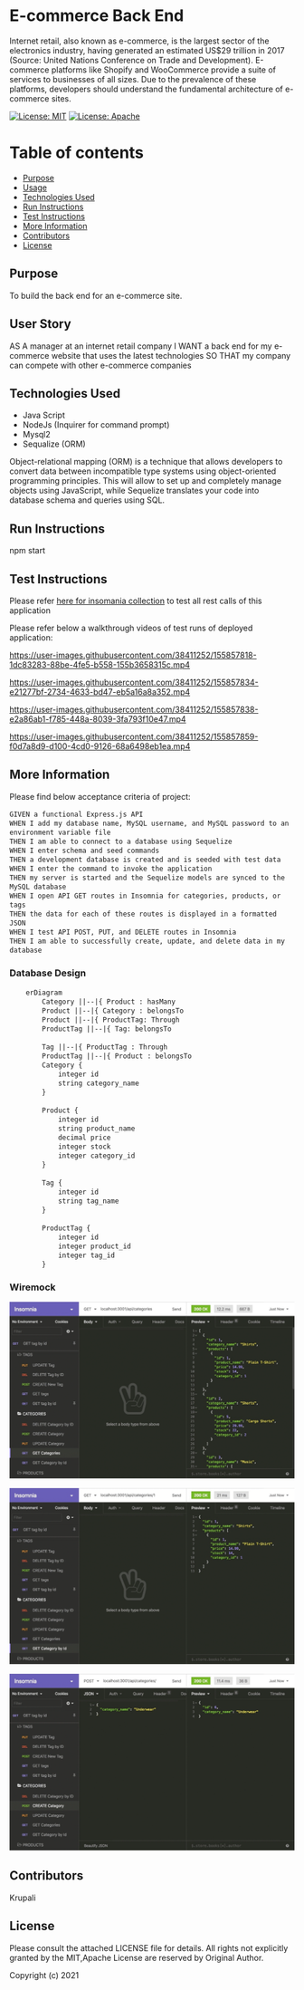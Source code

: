 # E-commerce Back End 

Internet retail, also known as e-commerce, is the largest sector of the electronics industry, having generated an estimated US$29 trillion in 2017 (Source: United Nations Conference on Trade and Development). E-commerce platforms like Shopify and WooCommerce provide a suite of services to businesses of all sizes. Due to the prevalence of these platforms, developers should understand the fundamental architecture of e-commerce sites.


[![License: MIT](https://img.shields.io/badge/License-MIT-yellow.svg)](https://opensource.org/licenses/MIT)  [![License: Apache](https://img.shields.io/badge/License-Apache-yellow.svg)](https://opensource.org/licenses/Apache) 

# Table of contents
* [Purpose](#purpose)
* [Usage](#user-story)
* [Technologies Used](#technologies-used)
* [Run Instructions](#run-instructions)
* [Test Instructions](#test-instructions)
* [More Information](#more-information)
* [Contributors](#contributors)
* [License](#license)

## Purpose
To build the back end for an e-commerce site.

## User Story
   AS A manager at an internet retail company
    I WANT a back end for my e-commerce website that uses the latest technologies
    SO THAT my company can compete with other e-commerce companies

## Technologies Used
- Java Script
- NodeJs (Inquirer for command prompt)
- Mysql2
- Sequalize (ORM)

Object-relational mapping (ORM) is a technique that allows developers to convert data between incompatible type systems using object-oriented programming principles. This will allow to set up and completely manage objects using JavaScript, while Sequelize translates your code into database schema and queries using SQL.

## Run Instructions
npm start

## Test Instructions
Please refer [here for insomania collection](./Assets//Insomnia_collection) to test all rest calls of this application

Please refer below a walkthrough videos of test runs of deployed application:


https://user-images.githubusercontent.com/38411252/155857818-1dc83283-88be-4fe5-b558-155b3658315c.mp4

 
https://user-images.githubusercontent.com/38411252/155857834-e21277bf-2734-4633-bd47-eb5a16a8a352.mp4


https://user-images.githubusercontent.com/38411252/155857838-e2a86ab1-f785-448a-8039-3fa793f10e47.mp4


https://user-images.githubusercontent.com/38411252/155857859-f0d7a8d9-d100-4cd0-9126-68a6498eb1ea.mp4


## More Information
  Please find below acceptance criteria of project:

    GIVEN a functional Express.js API
    WHEN I add my database name, MySQL username, and MySQL password to an environment variable file
    THEN I am able to connect to a database using Sequelize
    WHEN I enter schema and seed commands
    THEN a development database is created and is seeded with test data
    WHEN I enter the command to invoke the application
    THEN my server is started and the Sequelize models are synced to the MySQL database
    WHEN I open API GET routes in Insomnia for categories, products, or tags
    THEN the data for each of these routes is displayed in a formatted JSON
    WHEN I test API POST, PUT, and DELETE routes in Insomnia
    THEN I am able to successfully create, update, and delete data in my database


### Database Design
```mermaid
    erDiagram
        Category ||--|{ Product : hasMany
        Product ||--|{ Category : belongsTo
        Product ||--|{ ProductTag: Through
        ProductTag ||--|{ Tag: belongsTo

        Tag ||--|{ ProductTag : Through
        ProductTag ||--|{ Product : belongsTo
        Category {
            integer id
            string category_name
        }

        Product {
            integer id
            string product_name
            decimal price
            integer stock
            integer category_id
        }

        Tag {
            integer id
            string tag_name
        }

        ProductTag {
            integer id
            integer product_id
            integer tag_id
        }
```

### Wiremock
![Wiremock1](./Assets/13-orm-homework-demo-01.gif)


![Wiremock2](./Assets/13-orm-homework-demo-02.gif)


![Wiremock3](./Assets/13-orm-homework-demo-03.gif)

## Contributors
Krupali

## License
Please consult the attached LICENSE file for details. All rights not explicitly granted by the MIT,Apache License are reserved by Original Author.    

Copyright (c) 2021